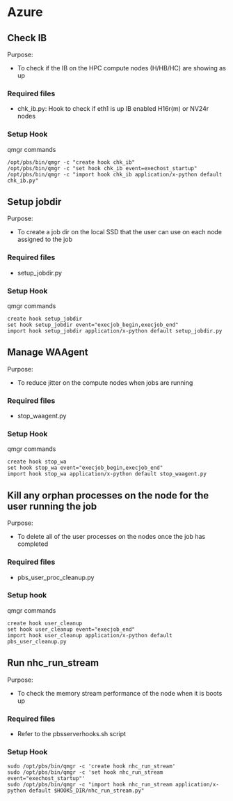 # Azure

## Check IB
Purpose:
- To check if the IB on the HPC compute nodes (H/HB/HC) are showing as up

### Required files
- chk_ib.py: Hook to check if eth1 is up IB enabled H16r(m) or NV24r nodes

### Setup Hook
qmgr commands
```
/opt/pbs/bin/qmgr -c "create hook chk_ib"
/opt/pbs/bin/qmgr -c "set hook chk_ib event=exechost_startup"
/opt/pbs/bin/qmgr -c "import hook chk_ib application/x-python default chk_ib.py"
```

## Setup jobdir
Purpose:
- To create a job dir on the local SSD that the user can use on each node assigned to the job

### Required files
- setup_jobdir.py

### Setup Hook
qmgr commands
```
create hook setup_jobdir
set hook setup_jobdir event="execjob_begin,execjob_end"
import hook setup_jobdir application/x-python default setup_jobdir.py
```

## Manage WAAgent
Purpose:
- To reduce jitter on the compute nodes when jobs are running

### Required files
- stop_waagent.py

### Setup Hook
qmgr commands
```
create hook stop_wa
set hook stop_wa event="execjob_begin,execjob_end"
import hook stop_wa application/x-python default stop_waagent.py
```

## Kill any orphan processes on the node for the user running the job
Purpose:
- To delete all of the user processes on the nodes once the job has completed

### Required files
- pbs_user_proc_cleanup.py

### Setup hook
qmgr commands
```
create hook user_cleanup
set hook user_cleanup event="execjob_end"
import hook user_cleanup application/x-python default pbs_user_cleanup.py
```

## Run nhc_run_stream
Purpose:
- To check the memory stream performance of the node when it is boots up

### Required files
- Refer to the pbsserverhooks.sh script

### Setup Hook
```
sudo /opt/pbs/bin/qmgr -c 'create hook nhc_run_stream'
sudo /opt/pbs/bin/qmgr -c 'set hook nhc_run_stream event="exechost_startup"'
sudo /opt/pbs/bin/qmgr -c "import hook nhc_run_stream application/x-python default $HOOKS_DIR/nhc_run_stream.py"
```
